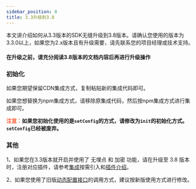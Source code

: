 ```yaml
---
sidebar_position: 8
title: 3.3升级到3.8
---
```


本文讲介绍如何从3.3版本的SDK无缝升级到3.8版本。请确认您使用的版本为3.3.0以上，如果您为2.x版本且有升级需要，请先联系您的项目经理或技术支持。

#### 在升级之前，请充分阅读3.8版本的文档内容后再进行升级操作

### 初始化

如果您期望保留CDN集成方式，复制粘贴新的集成代码即可。

如果您想替换为npm集成方式，请移除原集成代码，然后按npm集成方式进行集成即可。

**<font color="#FC5F3A">注意：</font>如果您初始化使用的是`setConfig`的方式，请修改为`init`的初始化方式。`setConfig`已经被废弃。**

### 其他

1、如果您在3.3版本就开启并使用了 无埋点 和 加密 功能，请在升级至 3.8 版本时，注册对应插件，请参考[集成](/docs/webjs/3.8/integrate)按需引入和[插件介绍](/docs/webjs/3.8/plugins)。

2、如果您使用了旧版[动态配置接口](/docs/webjs/3.8/commonlyApi#动态配置接口)的调用方式，建议按新版使用方式进行修改。
